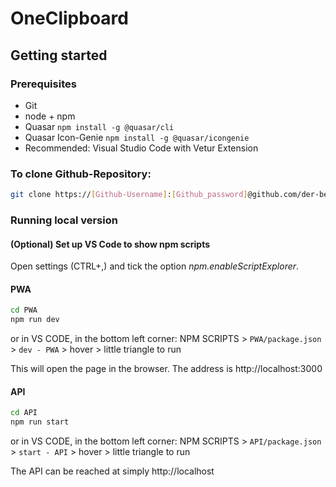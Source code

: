 # OneClipboard
## Getting started
### Prerequisites
- Git
- node + npm
- Quasar `npm install -g @quasar/cli`
- Quasar Icon-Genie `npm install -g @quasar/icongenie`
- Recommended: Visual Studio Code with Vetur Extension

### To clone Github-Repository:
```bash
git clone https://[Github-Username]:[Github_password]@github.com/der-bernd/OneClipboard.git
```
### Running local version
#### (Optional) Set up VS Code to show npm scripts
Open settings (CTRL+,) and tick the option _npm.enableScriptExplorer_. 

#### PWA
```bash
cd PWA
npm run dev
```
or in VS CODE, in the bottom left corner: NPM SCRIPTS > `PWA/package.json` > `dev - PWA` > hover > little triangle to run

This will open the page in the browser. The address is http://localhost:3000

#### API
```bash
cd API
npm run start
```
or in VS CODE, in the bottom left corner: NPM SCRIPTS > `API/package.json` > `start - API` > hover > little triangle to run

The API can be reached at simply http://localhost
